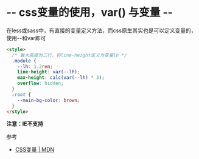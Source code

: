
# -- css变量的使用，var() 与变量 --

在less或sass中，有直接的变量定义方法，而css原生其实也是可以定义变量的，使用--和var即可

```html
<style>
  /* 最大高度为三行，将line-height定义为变量lh */
  .module {
    --lh: 1.2rem;
    line-height: var(--lh);
    max-height: calc(var(--lh) * 3);
    overflow: hidden;
  } 
  :root {
    --main-bg-color: brown;
  }
</style>
```

**注意：IE不支持**

参考

- [CSS变量 | MDN](https://developer.mozilla.org/en-US/docs/Web/CSS/Using_CSS_custom_properties)